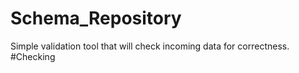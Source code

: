# Schema_Repository
Simple validation tool that will check incoming data for correctness.
#Checking

